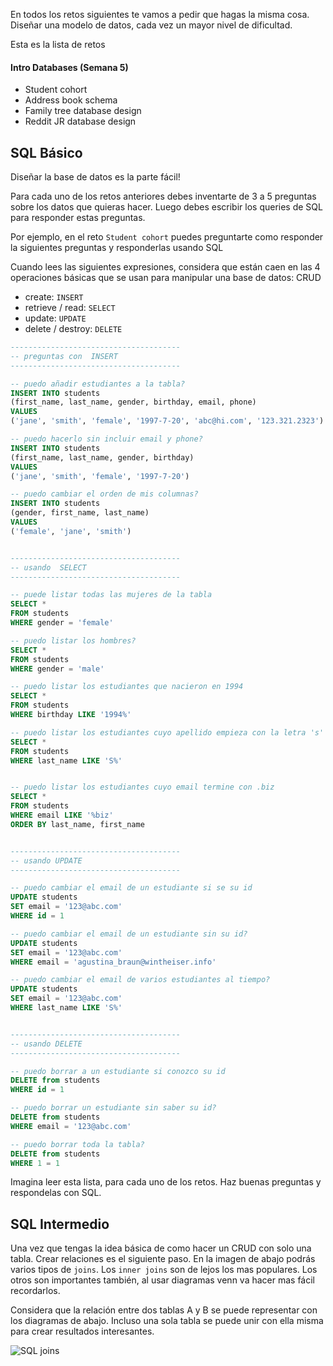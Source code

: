 En todos los retos siguientes te vamos a pedir que hagas la misma cosa. Diseñar una modelo de datos, cada vez un mayor nivel de dificultad.

Esta es la lista de retos
#### Intro Databases (Semana 5)
- Student cohort
- Address book schema
- Family tree database design
- Reddit JR database design


## SQL Básico

Diseñar la base de datos es la parte fácil!

Para cada uno de los retos anteriores debes inventarte de 3 a 5 preguntas sobre los datos que quieras hacer. Luego debes escribir los queries de SQL para responder estas preguntas.

Por ejemplo, en el reto `Student cohort` puedes preguntarte como responder la siguientes preguntas y responderlas usando SQL

Cuando lees las siguientes expresiones, considera que están caen en las 4 operaciones básicas que se usan para manipular una base de datos: CRUD

- create: `INSERT`
- retrieve / read: `SELECT`
- update: `UPDATE`
- delete / destroy: `DELETE`


```sql
--------------------------------------
-- preguntas con  INSERT
--------------------------------------

-- puedo añadir estudiantes a la tabla?
INSERT INTO students
(first_name, last_name, gender, birthday, email, phone)
VALUES
('jane', 'smith', 'female', '1997-7-20', 'abc@hi.com', '123.321.2323')

-- puedo hacerlo sin incluir email y phone?
INSERT INTO students
(first_name, last_name, gender, birthday)
VALUES
('jane', 'smith', 'female', '1997-7-20')

-- puedo cambiar el orden de mis columnas?
INSERT INTO students
(gender, first_name, last_name)
VALUES
('female', 'jane', 'smith')


--------------------------------------
-- usando  SELECT
--------------------------------------

-- puede listar todas las mujeres de la tabla
SELECT *
FROM students
WHERE gender = 'female'

-- puedo listar los hombres?
SELECT *
FROM students
WHERE gender = 'male'

-- puedo listar los estudiantes que nacieron en 1994
SELECT *
FROM students
WHERE birthday LIKE '1994%'

-- puedo listar los estudiantes cuyo apellido empieza con la letra 's'
SELECT *
FROM students
WHERE last_name LIKE 'S%'


-- puedo listar los estudiantes cuyo email termine con .biz
SELECT *
FROM students
WHERE email LIKE '%biz'
ORDER BY last_name, first_name


--------------------------------------
-- usando UPDATE
--------------------------------------

-- puedo cambiar el email de un estudiante si se su id
UPDATE students
SET email = '123@abc.com'
WHERE id = 1

-- puedo cambiar el email de un estudiante sin su id?
UPDATE students
SET email = '123@abc.com'
WHERE email = 'agustina_braun@wintheiser.info'

-- puedo cambiar el email de varios estudiantes al tiempo?
UPDATE students
SET email = '123@abc.com'
WHERE last_name LIKE 'S%'


--------------------------------------
-- usando DELETE
--------------------------------------

-- puedo borrar a un estudiante si conozco su id
DELETE from students
WHERE id = 1

-- puedo borrar un estudiante sin saber su id?
DELETE from students
WHERE email = '123@abc.com'

-- puedo borrar toda la tabla?
DELETE from students
WHERE 1 = 1

```

Imagina leer esta lista, para cada uno de los retos. Haz buenas preguntas y respondelas con SQL.

## SQL Intermedio

Una vez que tengas la idea básica de como hacer un CRUD con solo una tabla. Crear relaciones es el siguiente paso. En la imagen de abajo podrás varios tipos de `joins`. Los `inner joins` son de lejos los mas populares. Los otros son importantes también, al usar diagramas venn va hacer mas fácil recordarlos.

Considera que la relación entre dos tablas A y B se puede representar con los diagramas de abajo. Incluso una sola tabla se puede unir con ella misma para crear resultados interesantes.

![SQL joins](http://f.cl.ly/items/393r1B431Y432i0R2Z3E/sql_joins.jpg)
